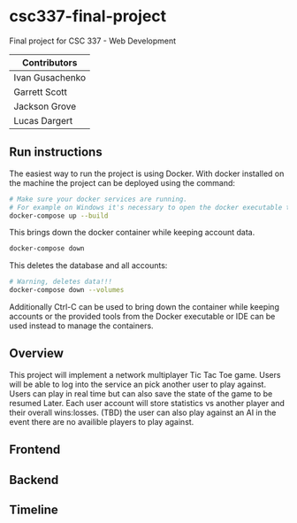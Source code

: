 # csc337-final-project
Final project for CSC 337 - Web Development

| Contributors      |
| ----------------- |
| Ivan Gusachenko   |
| Garrett Scott |
| Jackson Grove |
| Lucas Dargert |
## Run instructions
The easiest way to run the project is using Docker. With docker installed on the machine the project can be deployed using the command:
```bash
# Make sure your docker services are running.
# For example on Windows it's necessary to open the docker executable to start the service and avoid errors.
docker-compose up --build
```
This brings down the docker container while keeping account data.
```bash
docker-compose down
```
This deletes the database and all accounts:
```bash
# Warning, deletes data!!!
docker-compose down --volumes
```
Additionally Ctrl-C can be used to bring down the container while keeping accounts or the provided tools from the Docker executable or IDE can be used instead to manage the containers.

## Overview
This project will implement a network multiplayer Tic Tac Toe game. Users will be able to log into the service an pick another user to play against. Users can play in real time but can also save the state of the game to be resumed Later. Each user account will store statistics vs another player and their overall wins:losses. (TBD) the user can also play against an AI in the event there are no availible players to play against.  
## Frontend

## Backend

## Timeline
